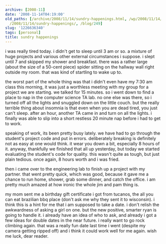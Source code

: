```yaml
---
archive: [2008-11]
date: '2008-11-14T04:19:00'
old_paths: [/archive/2008/11/14/sundry-happenings.html, /wp/2008/11/14/sundry-happenings/,
  /2008/11/14/sundry-happenings/, /blog/249]
slug: '1226636340'
tags: [personal]
title: sundry happenings
---
```


i was really tired today. i didn't get to sleep until 3 am or so.
a mixture of huge projects and various other external circumstances
i suppose. i slept until 7 and skipped my shower and breakfast. there was
a rather large (about the size of a 50-cent piece) spider sitting on the
hallway wall right outside my room. that was kind of startling to wake up
to.

the worst part of the whole thing was that i didn't even have my 7:30 am
class this morning, it was just a worthless meeting with my group for
a project we are starting. we talked for 15 minutes. so i went down to
find a place to nap in the computer science TA lab. no one else was there,
so i turned off all the lights and snuggled down on the little couch. but
the really terrible thing about insomnia is that even when you are dead
tired, you just can't sleep. after an hour, another TA came in and turn on
all the lights. i finally was able to slip into a short restless 20 minute
nap before i had to get to work.

speaking of work, its been pretty busy lately. we have had to go through
the student's project code and put in errors. deliberately breaking is
definitely not as easy at one would think. it wear you down a bit,
especially 8 hours of it. anyway, thankfully we finished that all up
yesterday, but today we started evaluating the student's code for quality.
this wasn't quite as tough, but just plain tedious. once again, 8 hours
worth and i was fried.

then i came over to the engineering lab to finish up a project with my
partner. that went pretty quick, which was good, because it gave me
a chance to run home, shower, grab some dinner, and catch the office. i am
pretty much amazed at how ironic the whole jim and pam thing is.

my mom sent me a birthday gift certificate i got from tucanos, the all you
can eat brazilian bbq place (don't ask me why they sent it to wisconsin).
i think this is a hint for me that i am supposed to take a date. i don't
relish the awkwardness of asking a girl on one. but the new positive,
smarter ryan is going to handle it. i already have an idea of who to ask,
and already i got a few ideas for double dates in the near future.
i really want to go rock climbing again. that was a really fun date last
time i went (despite my camera getting ripped off) and i think it could
work well for me again. wish me luck, dear reader.


